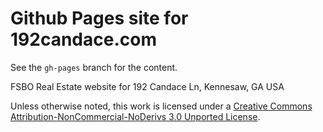 Github Pages site for 192candace.com
====================================

See the `gh-pages` branch for the content.

FSBO Real Estate website for 192 Candace Ln, Kennesaw, GA USA

Unless otherwise noted, this work is licensed under a <a rel="license" href="http://creativecommons.org/licenses/by-nc-nd/3.0/deed.en_US">Creative Commons Attribution-NonCommercial-NoDerivs 3.0 Unported License</a>.
